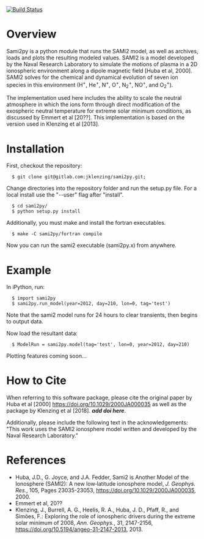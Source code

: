 [![Build Status](https://travis-ci.com/jklenzing/sami2py.svg?branch=develop)](https://travis-ci.com/jklenzing/sami2py)

# Overview

Sami2py is a python module that runs the SAMI2 model, as well as archives, loads and plots the resulting modeled values. SAMI2 is a model developed by the Naval Research Laboratory to simulate the motions of plasma in a 2D ionospheric environment along a dipole magnetic field [Huba et al, 2000].  SAMI2 solves for the chemical and dynamical evolution of seven ion species in this environment (H<sup>+</sup>, He<sup>+</sup>, N<sup>+</sup>, O<sup>+</sup>, N<sub>2</sub><sup>+</sup>, NO<sup>+</sup>, and O<sub>2</sub><sup>+</sup>).

The implementation used here includes the ability to scale the neutral atmosphere in which the ions form through direct modification of the exospheric neutral temperature for extreme solar minimum conditions, as discussed by Emmert et al [20??].  This implementation is based on the version used in Klenzing et al [2013].

# Installation

First, checkout the repository:

```
  $ git clone git@gitlab.com:jklenzing/sami2py.git;
```

Change directories into the repository folder and run the setup.py file.  For
a local install use the "--user" flag after "install".

```
  $ cd sami2py/
  $ python setup.py install
```

Additionally, you must make and install the fortran executables.

```
  $ make -C sami2py/fortran compile
```

Now you can run the sami2 executable (sami2py.x) from anywhere.

# Example

In iPython, run:

```
  $ import sami2py
  $ sami2py.run_model(year=2012, day=210, lon=0, tag='test')
```
Note that the sami2 model runs for 24 hours to clear transients, then begins to output data.

Now load the resultant data:

```
  $ ModelRun = sami2py.model(tag='test', lon=0, year=2012, day=210)
```

Plotting features coming soon...

# How to Cite
When referring to this software package, please cite the original paper by Huba et al [2000] https://doi.org/10.1029/2000JA000035 as well as the package by Klenzing et al [2018]. ***add doi here***.

Additionally, please include the following text in the acknowledgements: "This
work uses the SAMI2 ionosphere model written and developed by the Naval Research Laboratory."

# References
- Huba, J.D., G. Joyce, and J.A. Fedder, Sami2 is Another Model of the Ionosphere (SAMI2): A new low‐latitude ionosphere model, *J. Geophys. Res.*, 105, Pages 23035-23053, https://doi.org/10.1029/2000JA000035, 2000.
- Emmert et al, 20??
- Klenzing, J., Burrell, A. G., Heelis, R. A., Huba, J. D., Pfaff, R., and Simões, F.: Exploring the role of ionospheric drivers during the extreme solar minimum of 2008, *Ann. Geophys.*, 31, 2147-2156, https://doi.org/10.5194/angeo-31-2147-2013, 2013.
